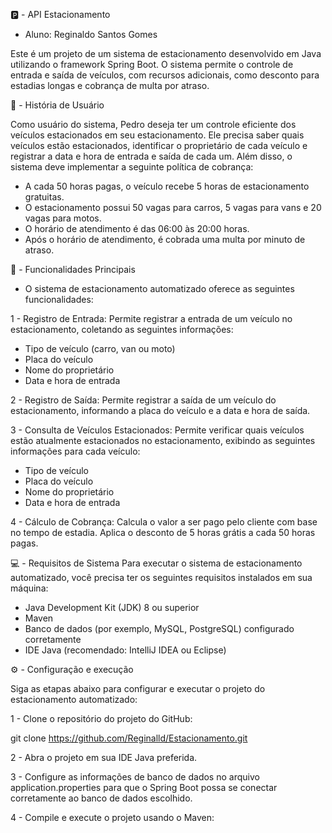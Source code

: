 🅿️ - API Estacionamento

- Aluno: Reginaldo Santos Gomes

Este é um projeto de um sistema de estacionamento desenvolvido em Java utilizando o framework Spring Boot. O sistema permite o controle de entrada e saída de veículos, com recursos adicionais, como desconto para estadias longas e cobrança de multa por atraso.

📖 - História de Usuário

Como usuário do sistema, Pedro deseja ter um controle eficiente dos veículos estacionados em seu estacionamento. Ele precisa saber quais veículos estão estacionados, identificar o proprietário de cada veículo e registrar a data e hora de entrada e saída de cada um. Além disso, o sistema deve implementar a seguinte política de cobrança:

- A cada 50 horas pagas, o veículo recebe 5 horas de estacionamento gratuitas.
- O estacionamento possui 50 vagas para carros, 5 vagas para vans e 20 vagas para motos.
- O horário de atendimento é das 06:00 às 20:00 horas.
- Após o horário de atendimento, é cobrada uma multa por minuto de atraso.


🧠 - Funcionalidades Principais
- O sistema de estacionamento automatizado oferece as seguintes funcionalidades:

1 - Registro de Entrada: Permite registrar a entrada de um veículo no estacionamento, coletando as seguintes informações:

- Tipo de veículo (carro, van ou moto)
- Placa do veículo
- Nome do proprietário
- Data e hora de entrada

2 - Registro de Saída: Permite registrar a saída de um veículo do estacionamento, informando a placa do veículo e a data e hora de saída.

3 - Consulta de Veículos Estacionados: Permite verificar quais veículos estão atualmente estacionados no estacionamento, exibindo as seguintes informações para cada veículo:

- Tipo de veículo
- Placa do veículo
- Nome do proprietário
- Data e hora de entrada

4 - Cálculo de Cobrança: Calcula o valor a ser pago pelo cliente com base no tempo de estadia. Aplica o desconto de 5 horas grátis a cada 50 horas pagas.

💻 - Requisitos de Sistema
Para executar o sistema de estacionamento automatizado, você precisa ter os seguintes requisitos instalados em sua máquina:

- Java Development Kit (JDK) 8 ou superior
- Maven
- Banco de dados (por exemplo, MySQL, PostgreSQL) configurado corretamente
- IDE Java (recomendado: IntelliJ IDEA ou Eclipse)

⚙️ - Configuração e execução

Siga as etapas abaixo para configurar e executar o projeto do estacionamento automatizado:

1 - Clone o repositório do projeto do GitHub:

git clone https://github.com/Reginalld/Estacionamento.git

2 - Abra o projeto em sua IDE Java preferida.

3 - Configure as informações de banco de dados no arquivo application.properties para que o Spring Boot possa se conectar corretamente ao banco de dados escolhido.

4 - Compile e execute o projeto usando o Maven:

